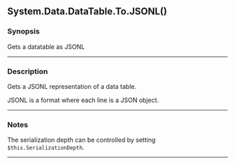 System.Data.DataTable.To.JSONL()
--------------------------------

### Synopsis
Gets a datatable as JSONL

---

### Description

Gets a JSONL representation of a data table.

JSONL is a format where each line is a JSON object.

---

### Notes
The serialization depth can be controlled by setting `$this.SerializationDepth`.

---
